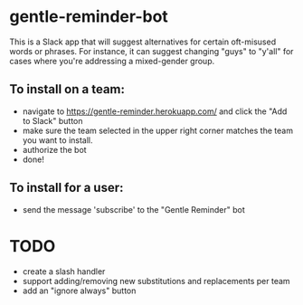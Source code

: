# gentle-reminder-bot

This is a Slack app that will suggest alternatives for certain oft-misused words or phrases.
For instance, it can suggest changing "guys" to "y'all" for cases where you're addressing a mixed-gender group.

To install on a team:
--
 - navigate to https://gentle-reminder.herokuapp.com/ and click the "Add to Slack" button
 - make sure the team selected in the upper right corner matches the team you want to install.
 - authorize the bot
 - done!

To install for a user:
--
 - send the message 'subscribe' to the "Gentle Reminder" bot

TODO
==
 - create a slash handler
 - support adding/removing new substitutions and replacements per team
 - add an "ignore always" button
